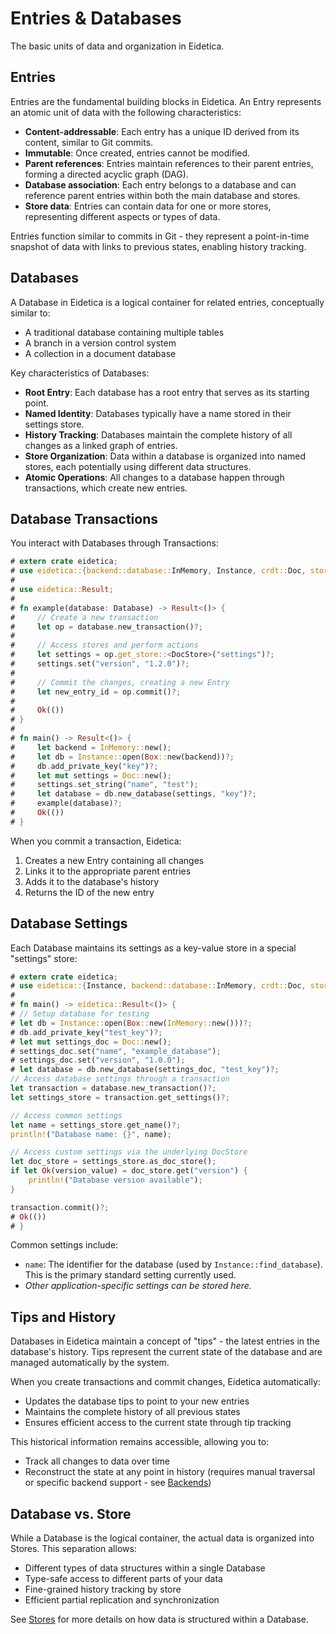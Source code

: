 # Entries & Databases

The basic units of data and organization in Eidetica.

## Entries

Entries are the fundamental building blocks in Eidetica. An Entry represents an atomic unit of data with the following characteristics:

- **Content-addressable**: Each entry has a unique ID derived from its content, similar to Git commits.
- **Immutable**: Once created, entries cannot be modified.
- **Parent references**: Entries maintain references to their parent entries, forming a directed acyclic graph (DAG).
- **Database association**: Each entry belongs to a database and can reference parent entries within both the main database and stores.
- **Store data**: Entries can contain data for one or more stores, representing different aspects or types of data.

Entries function similar to commits in Git - they represent a point-in-time snapshot of data with links to previous states, enabling history tracking.

## Databases

A Database in Eidetica is a logical container for related entries, conceptually similar to:

- A traditional database containing multiple tables
- A branch in a version control system
- A collection in a document database

Key characteristics of Databases:

- **Root Entry**: Each database has a root entry that serves as its starting point.
- **Named Identity**: Databases typically have a name stored in their settings store.
- **History Tracking**: Databases maintain the complete history of all changes as a linked graph of entries.
- **Store Organization**: Data within a database is organized into named stores, each potentially using different data structures.
- **Atomic Operations**: All changes to a database happen through transactions, which create new entries.

## Database Transactions

You interact with Databases through Transactions:

```rust
# extern crate eidetica;
# use eidetica::{backend::database::InMemory, Instance, crdt::Doc, store::DocStore, Database};
#
# use eidetica::Result;
#
# fn example(database: Database) -> Result<()> {
#     // Create a new transaction
#     let op = database.new_transaction()?;
#
#     // Access stores and perform actions
#     let settings = op.get_store::<DocStore>("settings")?;
#     settings.set("version", "1.2.0")?;
#
#     // Commit the changes, creating a new Entry
#     let new_entry_id = op.commit()?;
#
#     Ok(())
# }
#
# fn main() -> Result<()> {
#     let backend = InMemory::new();
#     let db = Instance::open(Box::new(backend))?;
#     db.add_private_key("key")?;
#     let mut settings = Doc::new();
#     settings.set_string("name", "test");
#     let database = db.new_database(settings, "key")?;
#     example(database)?;
#     Ok(())
# }
```

When you commit a transaction, Eidetica:

1. Creates a new Entry containing all changes
2. Links it to the appropriate parent entries
3. Adds it to the database's history
4. Returns the ID of the new entry

## Database Settings

Each Database maintains its settings as a key-value store in a special "settings" store:

```rust
# extern crate eidetica;
# use eidetica::{Instance, backend::database::InMemory, crdt::Doc, store::SettingsStore, Database};
#
# fn main() -> eidetica::Result<()> {
# // Setup database for testing
# let db = Instance::open(Box::new(InMemory::new()))?;
# db.add_private_key("test_key")?;
# let mut settings_doc = Doc::new();
# settings_doc.set("name", "example_database");
# settings_doc.set("version", "1.0.0");
# let database = db.new_database(settings_doc, "test_key")?;
// Access database settings through a transaction
let transaction = database.new_transaction()?;
let settings_store = transaction.get_settings()?;

// Access common settings
let name = settings_store.get_name()?;
println!("Database name: {}", name);

// Access custom settings via the underlying DocStore
let doc_store = settings_store.as_doc_store();
if let Ok(version_value) = doc_store.get("version") {
    println!("Database version available");
}

transaction.commit()?;
# Ok(())
# }
```

Common settings include:

- `name`: The identifier for the database (used by `Instance::find_database`). This is the primary standard setting currently used.
- _Other application-specific settings can be stored here._

<!-- TODO: Define more standard database settings if they emerge, e.g., for schema information or access control -->

## Tips and History

Databases in Eidetica maintain a concept of "tips" - the latest entries in the database's history. Tips represent the current state of the database and are managed automatically by the system.

When you create transactions and commit changes, Eidetica automatically:

- Updates the database tips to point to your new entries
- Maintains the complete history of all previous states
- Ensures efficient access to the current state through tip tracking

This historical information remains accessible, allowing you to:

- Track all changes to data over time
- Reconstruct the state at any point in history (requires manual traversal or specific backend support - see [Backends](backends.md))

<!-- TODO: Implement and document high-level history browsing APIs (e.g., `database.get_entry_at_timestamp()`, `database.diff()`) -->

## Database vs. Store

While a Database is the logical container, the actual data is organized into Stores. This separation allows:

- Different types of data structures within a single Database
- Type-safe access to different parts of your data
- Fine-grained history tracking by store
- Efficient partial replication and synchronization

See [Stores](stores.md) for more details on how data is structured within a Database.

